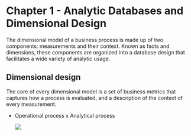 # Chapter 1 - Analytic Databases and Dimensional Design
The dimensional model of a business process is made up of two components: measurements and their context. Known as facts and dimensions, these components
are organized into a database design that facilitates a wide variety of analytic usage.

## Dimensional design

The core of every dimensional model is a set of business metrics that captures how a process is evaluated, and a description of the context of every measurement.

- Operational process x Analytical process

  [<img src="path/to/image.png">](https://link-to-your-URL/)
